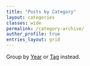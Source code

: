 ```yaml
---
title: "Posts by Category"
layout: categories
classes: wide
permalink: /category-archive/
author_profile: true
entries_layout: grid
---
```


<p class="notice--info">
    Group by <a href="/year-archive/" rel="permalink">Year</a> or <a href="/tags/" rel="permalink">Tag</a> instead.
</p>
